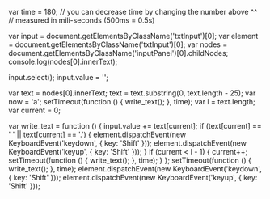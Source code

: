 var time = 180;
// you can decrease time by changing the number above ^^
// measured in mili-seconds (500ms = 0.5s)

var input = document.getElementsByClassName('txtInput')[0];
var element = document.getElementsByClassName('txtInput')[0];
var nodes = document.getElementsByClassName('inputPanel')[0].childNodes;
console.log(nodes[0].innerText);

input.select();
input.value = '';

var text = nodes[0].innerText;
text = text.substring(0, text.length - 25);
var now = 'a';
setTimeout(function () {
  write_text();
}, time);
var l = text.length;
var current = 0;

var write_text = function () {
  input.value += text[current];
  if (text[current] == ' ' || text[current] == '.') {
    element.dispatchEvent(new KeyboardEvent('keydown', { key: 'Shift' }));
    element.dispatchEvent(new KeyboardEvent('keyup', { key: 'Shift' }));
  }
  if (current < l - 1) {
    current++;
    setTimeout(function () {
      write_text();
    }, time);
  }
};
setTimeout(function () {
  write_text();
}, time);
element.dispatchEvent(new KeyboardEvent('keydown', { key: 'Shift' }));
element.dispatchEvent(new KeyboardEvent('keyup', { key: 'Shift' }));
